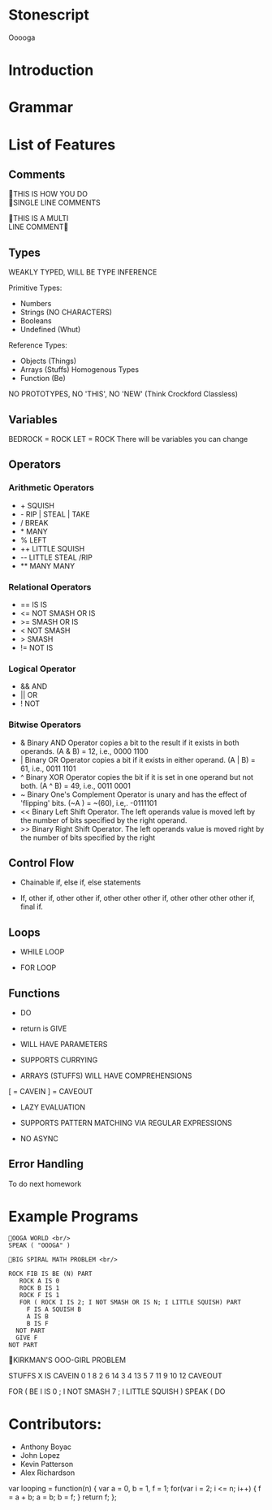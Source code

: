 # Stonescript
Ooooga

<!--  Logo will go here -->

<!-- Due by next time:
* Solidfy all features to have grammar ready
-->

# Introduction

# Grammar

# List of Features

## Comments
 🦖THIS IS HOW YOU DO <br/>
 🦖SINGLE LINE COMMENTS

🦕THIS IS A MULTI <br/>
LINE COMMENT🦕

## Types

WEAKLY TYPED, WILL BE TYPE INFERENCE

Primitive Types:
* Numbers 
* Strings (NO CHARACTERS)
* Booleans
* Undefined (Whut)


Reference Types:
* Objects (Things)
* Arrays (Stuffs) Homogenous Types
* Function (Be)

NO PROTOTYPES, NO 'THIS', NO 'NEW' (Think Crockford Classless)

## Variables 

BEDROCK = ROCK
LET = ROCK
There will be variables you can change 

## Operators
### Arithmetic Operators
* \+ SQUISH
* \- RIP | STEAL | TAKE
* \/ BREAK 
* \* MANY
* % LEFT
* ++ LITTLE SQUISH
* -- LITTLE STEAL /RIP
* ** MANY MANY

### Relational Operators
* == IS IS
* <= NOT SMASH OR IS
* \>= SMASH OR IS
* < NOT SMASH
* \> SMASH
* != NOT IS

### Logical Operator
* && AND
* || OR
* ! NOT

### Bitwise Operators
* &	Binary AND Operator copies a bit to the result if it exists in both operands.	(A & B) = 12, i.e., 0000 1100
* |	Binary OR Operator copies a bit if it exists in either operand.	(A | B) = 61, i.e., 0011 1101
* ^	Binary XOR Operator copies the bit if it is set in one operand but not both.	(A ^ B) = 49, i.e., 0011 0001
* ~	Binary One's Complement Operator is unary and has the effect of 'flipping' bits.	(~A ) = ~(60), i.e,. -0111101
* <<	Binary Left Shift Operator. The left operands value is moved left by the number of bits specified by the right operand.	
* \>\>	Binary Right Shift Operator. The left operands value is moved right by the number of bits specified by the right 


## Control Flow

* Chainable if, else if, else statements

* If, other if, other other if, other other other if, other other other other if, final if.

## Loops
* WHILE LOOP

* FOR LOOP

## Functions

* DO
* return is GIVE

* WILL HAVE PARAMETERS

* SUPPORTS CURRYING

* ARRAYS (STUFFS) WILL HAVE COMPREHENSIONS

[ = CAVEIN
] = CAVEOUT

* LAZY EVALUATION

* SUPPORTS PATTERN MATCHING VIA REGULAR EXPRESSIONS

* NO ASYNC

## Error Handling
To do next homework

# Example Programs

```
🦖OOGA WORLD <br/>
SPEAK ( "OOOGA" )
```

```
🦖BIG SPIRAL MATH PROBLEM <br/>

ROCK FIB IS BE (N) PART
   ROCK A IS 0
   ROCK B IS 1
   ROCK F IS 1
   FOR ( ROCK I IS 2; I NOT SMASH OR IS N; I LITTLE SQUISH) PART
     F IS A SQUISH B
     A IS B
     B IS F
  NOT PART
  GIVE F
NOT PART

```

🦖KIRKMAN'S OOO-GIRL PROBLEM <br/>

STUFFS X IS CAVEIN 0 1 8 2 6 14 3 4 13 5 7 11 9 10 12 CAVEOUT

FOR ( BE I IS 0 ; I NOT SMASH 7 ; I LITTLE SQUISH )
SPEAK ( DO 



# Contributors:
* Anthony Boyac 
* John Lopez
* Kevin Patterson
* Alex Richardson


var looping = function(n) {
    var a = 0, b = 1, f = 1;
    for(var i = 2; i <= n; i++) {
        f = a + b;
        a = b;
        b = f;
    }
    return f;
};
